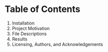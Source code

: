 # Table of Contents
1. Installation
2. Project Motivation
3. File Descriptions
4. Results
5. Licensing, Authors, and Acknowledgements
